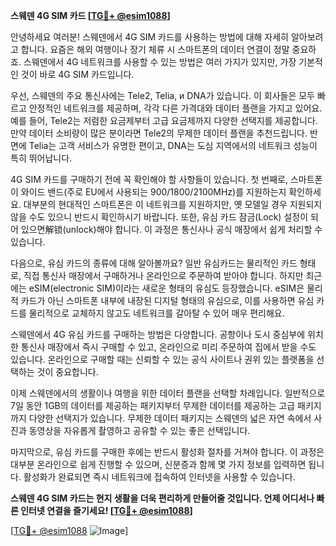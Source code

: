 **스웨덴 4G SIM 카드 [[TG💪+ @esim1088](https://t.me/s/esim1088)]**

안녕하세요 여러분! 스웨덴에서 4G SIM 카드를 사용하는 방법에 대해 자세히 알아보려고 합니다. 요즘은 해외 여행이나 장기 체류 시 스마트폰의 데이터 연결이 정말 중요하죠. 스웨덴에서 4G 네트워크를 사용할 수 있는 방법은 여러 가지가 있지만, 가장 기본적인 것이 바로 4G SIM 카드입니다.

우선, 스웨덴의 주요 통신사에는 Tele2, Telia, и DNA가 있습니다. 이 회사들은 모두 빠르고 안정적인 네트워크를 제공하며, 각각 다른 가격대와 데이터 플랜을 가지고 있어요. 예를 들어, Tele2는 저렴한 요금제부터 고급 요금제까지 다양한 선택지를 제공합니다. 만약 데이터 소비량이 많은 분이라면 Tele2의 무제한 데이터 플랜을 추천드립니다. 반면에 Telia는 고객 서비스가 유명한 편이고, DNA는 도심 지역에서의 네트워크 성능이 특히 뛰어납니다.

4G SIM 카드를 구매하기 전에 꼭 확인해야 할 사항들이 있습니다. 첫 번째로, 스마트폰이 와이드 밴드(주로 EU에서 사용되는 900/1800/2100MHz)를 지원하는지 확인하세요. 대부분의 현대적인 스마트폰은 이 네트워크를 지원하지만, 옛 모델일 경우 지원되지 않을 수도 있으니 반드시 확인하시기 바랍니다. 또한, 유심 카드 잠금(Lock) 설정이 되어 있으면解锁(unlock)해야 합니다. 이 과정은 통신사나 공식 매장에서 쉽게 처리할 수 있습니다.

다음으로, 유심 카드의 종류에 대해 알아볼까요? 일반 유심카드는 물리적인 카드 형태로, 직접 통신사 매장에서 구매하거나 온라인으로 주문하여 받아야 합니다. 하지만 최근에는 eSIM(electronic SIM)이라는 새로운 형태의 유심도 등장했습니다. eSIM은 물리적 카드가 아닌 스마트폰 내부에 내장된 디지털 형태의 유심으로, 이를 사용하면 유심 카드를 물리적으로 교체하지 않고도 네트워크를 갈아탈 수 있어 매우 편리해요.

스웨덴에서 4G 유심 카드를 구매하는 방법은 다양합니다. 공항이나 도시 중심부에 위치한 통신사 매장에서 즉시 구매할 수 있고, 온라인으로 미리 주문하여 집에서 받을 수도 있습니다. 온라인으로 구매할 때는 신뢰할 수 있는 공식 사이트나 권위 있는 플랫폼을 선택하는 것이 중요합니다.

이제 스웨덴에서의 생활이나 여행을 위한 데이터 플랜을 선택할 차례입니다. 일반적으로 7일 동안 1GB의 데이터를 제공하는 패키지부터 무제한 데이터를 제공하는 고급 패키지까지 다양한 선택지가 있습니다. 무제한 데이터 패키지는 스웨덴의 넓은 자연 속에서 사진과 동영상을 자유롭게 촬영하고 공유할 수 있는 좋은 선택입니다.

마지막으로, 유심 카드를 구매한 후에는 반드시 활성화 절차를 거쳐야 합니다. 이 과정은 대부분 온라인으로 쉽게 진행할 수 있으며, 신분증과 함께 몇 가지 정보를 입력하면 됩니다. 활성화가 완료되면 즉시 네트워크에 접속하여 인터넷을 사용할 수 있습니다.

**스웨덴 4G SIM 카드는 현지 생활을 더욱 편리하게 만들어줄 것입니다. 언제 어디서나 빠른 인터넷 연결을 즐기세요! [[TG💪+ @esim1088](https://t.me/s/esim1088)]**

[[TG💪+ @esim1088](https://t.me/s/esim1088) ![Image](https://i.postimg.cc/Y0z9fWf4/image.png)]